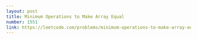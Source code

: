 ```yaml
---
layout: post
title: Minimum Operations to Make Array Equal
number: 1551
link: https://leetcode.com/problems/minimum-operations-to-make-array-equal
---
```

